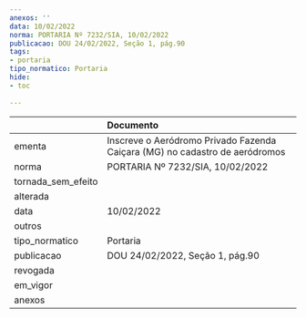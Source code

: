 ```yaml
---
anexos: ''
data: 10/02/2022
norma: PORTARIA Nº 7232/SIA, 10/02/2022
publicacao: DOU 24/02/2022, Seção 1, pág.90
tags:
- portaria
tipo_normatico: Portaria
hide: 
- toc 
 
---
```


|                    | Documento                                                                   |
|:-------------------|:----------------------------------------------------------------------------|
| ementa             | Inscreve o Aeródromo Privado Fazenda Caiçara (MG) no cadastro de aeródromos |
| norma              | PORTARIA Nº 7232/SIA, 10/02/2022                                            |
| tornada_sem_efeito |                                                                             |
| alterada           |                                                                             |
| data               | 10/02/2022                                                                  |
| outros             |                                                                             |
| tipo_normatico     | Portaria                                                                    |
| publicacao         | DOU 24/02/2022, Seção 1, pág.90                                             |
| revogada           |                                                                             |
| em_vigor           |                                                                             |
| anexos             |                                                                             |